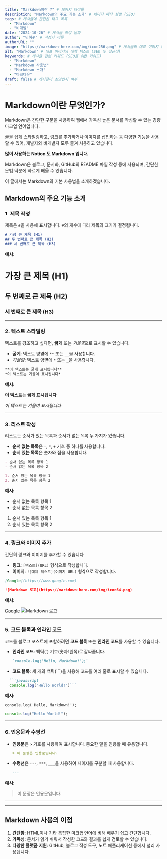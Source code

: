 ```yaml
---
title: "Markdown이란 ?" # 페이지 타이틀
description: "Markdown의 주요 기능 소개" # 페이지 메타 설명 (SEO)
tags: # 게시글에 관련된 태그 목록
  - "Markdown"
  - "비개발"
date: "2024-10-26" # 게시글 작성 날짜
author: "민혀꾸" # 작성자 이름
authorURL: ""
image: "https://markdown-here.com/img/icon256.png" # 게시글의 대표 이미지 경로 (SNS 공유 시 사용 가능)
alt: "Markdown" # 대표 이미지의 대체 텍스트 (SEO 및 접근성)
keywords: # 게시글 관련 키워드 (SEO를 위한 키워드)
  - "Markdown"
  - "Markdown 사용법"
  - "Markdown 소개"
  - "마크다운"
draft: false # 게시글이 초안인지 여부
---
```


# Markdown이란 무엇인가?

Markdown은 간단한 구문을 사용하여 웹에서 가독성 높은 문서를 작성할 수 있는 경량 마크업 언어입니다.

글을 쉽게 스타일링하고, 링크를 추가하거나 이미지를 삽입하는 등 다양한 기능을 사용할 수 있어, 개발자와 비개발자 모두 즐겨 사용하고 있습니다.

**많이 사용하는 Notion 도 Markdown 입니다.**

Markdown은 블로그, 문서화, GitHub의 README 파일 작성 등에 사용되며, 간단한 문법 덕분에 빠르게 배울 수 있습니다.

이 글에서는 Markdown의 기본 사용법을 소개하겠습니다.


## Markdown의 주요 기능 소개

### 1. 제목 작성

제목은 `#`을 사용해 표시합니다. `#`의 개수에 따라 제목의 크기가 결정됩니다.

```markdown
# 가장 큰 제목 (H1)
## 두 번째로 큰 제목 (H2)
### 세 번째로 큰 제목 (H3)
```

**예시:**
# 가장 큰 제목 (H1)
## 두 번째로 큰 제목 (H2)
### 세 번째로 큰 제목 (H3)
---

### 2. 텍스트 스타일링

텍스트를 강조하고 싶다면, **굵게** 또는 *기울임*으로 표시할 수 있습니다.

- **굵게**: 텍스트 양옆에 `**` 또는 `__`을 사용합니다.
- *기울임*: 텍스트 양옆에 `*` 또는 `_`을 사용합니다.

```markdown
**이 텍스트는 굵게 표시됩니다**
*이 텍스트는 기울여 표시됩니다*
```

**예시:**

**이 텍스트는 굵게 표시됩니다**

*이 텍스트는 기울여 표시됩니다*

---

### 3. 리스트 작성

리스트는 순서가 있는 목록과 순서가 없는 목록 두 가지가 있습니다.

- **순서 없는 목록**은 `-`, `*`, `+` 기호 중 하나를 사용합니다.
- **순서 있는 목록**은 숫자와 점을 사용합니다.

```markdown
- 순서 없는 목록 항목 1
- 순서 없는 목록 항목 2

1. 순서 있는 목록 항목 1
2. 순서 있는 목록 항목 2
```

**예시:**

- 순서 없는 목록 항목 1
- 순서 없는 목록 항목 2

1. 순서 있는 목록 항목 1
2. 순서 있는 목록 항목 2

---

### 4. 링크와 이미지 추가

간단히 링크와 이미지를 추가할 수 있습니다.

- **링크**: `[텍스트](URL)` 형식으로 작성합니다.
- **이미지**: `![대체 텍스트](이미지 URL)` 형식으로 작성합니다.

```markdown
[Google](https://www.google.com)

![Markdown 로고](https://markdown-here.com/img/icon64.png)
```

**예시:**

[Google](https://www.google.com)
![Markdown 로고](https://markdown-here.com/img/icon64.png)

---

### 5. 코드 블록과 인라인 코드

코드를 블로그 포스트에 포함하려면 **코드 블록** 또는 **인라인 코드**를 사용할 수 있습니다.

- **인라인 코드**: 백틱(`) 기호(숫자1왼쪽)로 감싸줍니다.
  ```markdown
  `console.log('Hello, Markdown!');`
  ```
- **코드 블록**: 세 개의 백틱(\`\`\`)을 사용해 코드를 여러 줄로 표시할 수 있습니다.
```markdown  
  ```javascript 
  console.log("Hello World!")```  
```

**예시:**

`console.log('Hello, Markdown!');`

```javascript
console.log("Hello World!");
```
---

### 6. 인용문과 수평선

- **인용문**은 `>` 기호를 사용하여 표시합니다. 중요한 말을 인용할 때 유용합니다.
  ```markdown
  > 이 문장은 인용문입니다.
  ```
  
- **수평선**은 `---`, `***`, `___`을 사용하여 페이지를 구분할 때 사용합니다.
  ```markdown
  ---
  ```

**예시:**

> 이 문장은 인용문입니다.

---

---

## Markdown 사용의 이점

1. **간단함**: HTML이나 기타 복잡한 마크업 언어에 비해 배우기 쉽고 간단합니다.
2. **가독성**: 문서가 읽기 쉬워서 작성한 코드와 결과를 쉽게 검토할 수 있습니다.
3. **다양한 플랫폼 지원**: GitHub, 블로그 작성 도구, 노트 애플리케이션 등에서 널리 사용됩니다.
